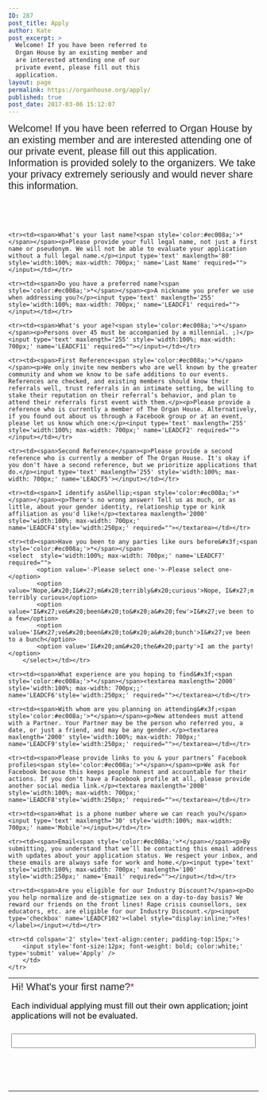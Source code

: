 ```yaml
---
ID: 287
post_title: Apply
author: Kate
post_excerpt: >
  Welcome! If you have been referred to
  Organ House by an existing member and
  are interested attending one of our
  private event, please fill out this
  application.
layout: page
permalink: https://organhouse.org/apply/
published: true
post_date: 2017-03-06 15:12:07
---
```

<!-- Note :
   - You can modify the font style and form style to suit your website. 
   - Code lines with comments ���Do not remove this code���  are required for the form to work properly, make sure that you do not remove these lines of code. 
   - The Mandatory check script can modified as to suit your business needs. 
   - It is important that you test the modified form before going live.-->
<div id='crmWebToEntityForm' style='width:100%; max-width: 700px; margin:auto;'>
   <META HTTP-EQUIV ='content-type' CONTENT='text/html;charset=UTF-8'>
   <form action='https://crm.zoho.com/crm/WebToLeadForm' name=WebToLeads2802751000000140358 method='POST' onSubmit='javascript:document.charset="UTF-8"; return checkMandatory()' accept-charset='UTF-8'><!-- Do not remove this code. --><input type='text' style='display:none;' name='xnQsjsdp' value='a620cee1ae0435057d8165ce6a51abc76b5d2ff36a0af5ddaa8a081d70f969fd'/><input type='hidden' name='zc_gad' id='zc_gad' value=''/><input type='text' style='display:none;' name='xmIwtLD' value='4bc31f950afc7bccd6c7656476ce2dde5a5379f1b06fc6973b43e1bda10e56c5'/><input type='text' style='display:none;'  name='actionType' value='TGVhZHM='/><input type='text' style='display:none;' name='returnURL' value='https://organhouse.org/thankyou'><!-- Do not remove this code. --><style>
		tr , td { 
			padding:6px;
			border-spacing:0px;
			border-width:0px;
			}
		input, input[type="checkbox"], textarea, select, .intro {
			margin-bottom: 4em;
			margin-top: .5em;
			}
<!--td span, label, input, textarea, select, .intro {
			font-size: 20px;
			color: #222222;
			font-family: 'Work Sans', sans-serif;
			font-style: normal;
			font-weight: normal;
			}
input[type="checkbox"], label {
font-size: .8em;
}

input[type="checkbox"] {
margin-left: 1em;
margin-top: 2em;
}

label{font-weight:bold;margin:0;padding:0;}
-->
p {font-size:.8em;color:#757575;margin:0;}
input[type=checkbox]{transform: scale(1.5);margin-right:1em;}
input[type=submit]:hover{color:#ec008a!important;}
input[type-submit]:active{color:#ec008a!important;}
</style>

<form data-parsley-validate>
	<table style='width:100%; max-width: 700px;color:black; margin:0;'>
<p class="intro">Welcome! If you have been referred to Organ House by an existing member and are interested attending one of our private event, please fill out this application. Information is provided solely to the organizers. We take your privacy extremely seriously and would never share this information.</p>
	<tr><td><span>Hi! What's your first name?<span style='color:#ec008a;'>*</span></span><p>Each individual applying must fill out their own application; joint applications will not be evaluated.</p><input type='text' maxlength='40' style='width:100%; max-width: 700px;' name='First Name' required=''></input></td></tr>

	<tr><td><span>What's your last name?<span style='color:#ec008a;'>*</span></span><p>Please provide your full legal name, not just a first name or pseudonym. We will not be able to evaluate your application without a full legal name.</p><input type='text' maxlength='80' style='width:100%; max-width: 700px;' name='Last Name' required=""></input></td></tr>

	<tr><td><span>Do you have a preferred name?<span style='color:#ec008a;'>*</span></span><p>A nickname you prefer we use when addressing you?</p><input type='text' maxlength='255' style='width:100%; max-width: 700px;' name='LEADCF1' required=""></input></td></tr>

	<tr><td><span>What's your age?<span style='color:#ec008a;'>*</span></span><p>Persons over 45 must be accompanied by a millennial. ;)</p><input type='text' maxlength='255' style='width:100%; max-width: 700px;' name='LEADCF11' required=""></input></td></tr>

	<tr><td><span>First Reference<span style='color:#ec008a;'>*</span></span><p>We only invite new members who are well known by the greater community and whom we know to be safe additions to our events. References are checked, and existing members should know their referrals well, trust referrals in an intimate setting, be willing to stake their reputation on their referral’s behavior, and plan to attend their referrals first event with them.</p><p>Please provide a reference who is currently a member of The Organ House. Alternatively, if you found out about us through a Facebook group or at an event, please let us know which one:</p><input type='text' maxlength='255' style='width:100%; max-width: 700px;' name='LEADCF2' required=""></input></td></tr>

	<tr><td><span>Second Reference</span><p>Please provide a second reference who is currently a member of The Organ House. It's okay if you don't have a second reference, but we prioritize applications that do.</p><input type='text' maxlength='255' style='width:100%; max-width: 700px;' name='LEADCF5'></input></td></tr>

	<tr><td><span>I identify as&hellip;<span style='color:#ec008a;'>*</span></span><p>There's no wrong answer! Tell us as much, or as little, about your gender identity, relationship type or kink affiliation as you'd like!</p><textarea maxlength='2000' style='width:100%; max-width: 700px;' name='LEADCF4'style='width:250px;' required=""></textarea></td></tr>

	<tr><td><span>Have you been to any parties like ours before&#x3f;<span style='color:#ec008a;'>*</span></span>
	<select  style='width:100%; max-width: 700px;' name='LEADCF7' required="">
			<option value='-Please select one-'>-Please select one-</option>
			<option value='Nope,&#x20;I&#x27;m&#x20;terribly&#x20;curious'>Nope, I&#x27;m terribly curious</option>
			<option value='I&#x27;ve&#x20;been&#x20;to&#x20;a&#x20;few'>I&#x27;ve been to a few</option>
			<option value='I&#x27;ve&#x20;been&#x20;to&#x20;a&#x20;bunch'>I&#x27;ve been to a bunch</option>
			<option value='I&#x20;am&#x20;the&#x20;party'>I am the party!</option>
		</select></td></tr>

	<tr><td><span>What experience are you hoping to find&#x3f;<span style='color:#ec008a;'>*</span></span><textarea maxlength='2000' style='width:100%; max-width: 700px;;' name='LEADCF6'style='width:250px;' required=""></textarea></td></tr>

	<tr><td><span>With whom are you planning on attending&#x3f;<span style='color:#ec008a;'>*</span></span><p>New attendees must attend with a Partner. Your Partner may be the person who referred you, a date, or just a friend, and may be any gender.</p><textarea maxlength='2000' style='width:100%; max-width: 700px;' name='LEADCF9'style='width:250px;' required=""></textarea></td></tr>

	<tr><td><span>Please provide links to you & your partners’ Facebook profiles<span style='color:#ec008a;'>*</span></span><p>We ask for Facebook because this keeps people honest and accountable for their actions. If you don't have a Facebook profile at all, please provide another social media link.</p><textarea maxlength='2000' style='width:100%; max-width: 700px;' name='LEADCF8'style='width:250px;' required=""></textarea></td></tr>

	<tr><td><span>What is a phone number where we can reach you?</span><input type='text' maxlength='30' style='width:100%; max-width: 700px;' name='Mobile'></input></td></tr>

	<tr><td><span>Email<span style='color:#ec008a;'>*</span></span><p>By submitting, you understand that we’ll be contacting this email address with updates about your application status. We respect your inbox, and these emails are always safe for work and home.</p><input type='text' style='width:100%; max-width: 700px;' maxlength='100' style='width:250px;' name='Email' required=""></input></td></tr>

	<tr><td><span>Are you eligible for our Industry Discount?</span><p>Do you help normalize and de-stigmatize sex on a day-to-day basis? We reward our friends on the front lines! Rape crisis counsellors, sex educators, etc. are eligible for our Industry Discount.</p><input type='checkbox' name='LEADCF102'><label style="display:inline;">Yes!</label></input></td></tr>

	<tr><td colspan='2' style='text-align:center; padding-top:15px;'>
		<input style='font-size:12px; font-weight: bold; color:white;' type='submit' value='Apply' />
	    </td>
	</tr>
   </table>
<script>
 	  var mndFileds=new Array('LEADCF1','First Name','Last Name','LEADCF11','LEADCF2','LEADCF4','LEADCF7','LEADCF6','LEADCF9','LEADCF8','Email');
 	  var fldLangVal=new Array('Preferred Name','First Name','Last Name','Age','First Reference','I identify as…','Have you been to any parties like ours before?','What experience are you hoping to find?','With whom are you planning on attending?','Facebook profiles','Email');
		var name='';
		var email='';
 	  function checkMandatory() {
		for(i=0;i<mndFileds.length;i++) {
		  var fieldObj=document.forms['WebToLeads2802751000000140358'][mndFileds[i]];
		  if(fieldObj) {
			if (((fieldObj.value).replace(/^\s+|\s+$/g, '')).length==0) {
			 if(fieldObj.type =='file')
				{ 
				 alert('Please select a file to upload.'); 
				 fieldObj.focus(); 
				 return false;
				} 
			alert(fldLangVal[i] +' cannot be empty.'); 
   	   	  	  fieldObj.focus();
   	   	  	  return false;
			}  else if(fieldObj.nodeName=='SELECT') {
  	   	   	 if(fieldObj.options[fieldObj.selectedIndex].value=='-None-') {
				alert(fldLangVal[i] +' cannot be none.'); 
				fieldObj.focus();
				return false;
			   }
			} else if(fieldObj.type =='checkbox'){
 	 	 	 if(fieldObj.checked == false){
				alert('Please accept  '+fldLangVal[i]);
				fieldObj.focus();
				return false;
			   } 
			 } 
			 try {
			     if(fieldObj.name == 'Last Name') {
				name = fieldObj.value;
 	 	 	    }
			} catch (e) {}
		    }
		}
	     }
	   
</script>
	</form>
</div>